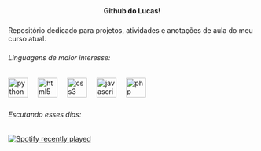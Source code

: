 <br clear="both">

<h4 align="center">Github do Lucas!</h4>

###

<p align="left">Repositório dedicado para projetos, atividades e anotações de aula do meu curso atual.</p>

###

<h6 align="left">Linguagens de maior interesse:</h6>

###

<div align="left">
  <img src="https://cdn.jsdelivr.net/gh/devicons/devicon/icons/python/python-original.svg" height="40" alt="python logo"  />
  <img width="12" />
  <img src="https://cdn.jsdelivr.net/gh/devicons/devicon/icons/html5/html5-original.svg" height="40" alt="html5 logo"  />
  <img width="12" />
  <img src="https://cdn.jsdelivr.net/gh/devicons/devicon/icons/css3/css3-original.svg" height="40" alt="css3 logo"  />
  <img width="12" />
  <img src="https://cdn.jsdelivr.net/gh/devicons/devicon/icons/javascript/javascript-original.svg" height="40" alt="javascript logo"  />
  <img width="12" />
  <img src="https://cdn.jsdelivr.net/gh/devicons/devicon/icons/php/php-original.svg" height="40" alt="php logo"  />
</div>

###

<h6 align="left">Escutando esses dias:</h6>

###

<div align="left">
  <a href="https://open.spotify.com/user/22j6odpq6up2gu5flsqfmtmdy">
    <img src="https://spotify-recently-played-readme.vercel.app/api?user=22j6odpq6up2gu5flsqfmtmdy&count=3&unique=false" alt="Spotify recently played"  />
  </a>
</div>

###
